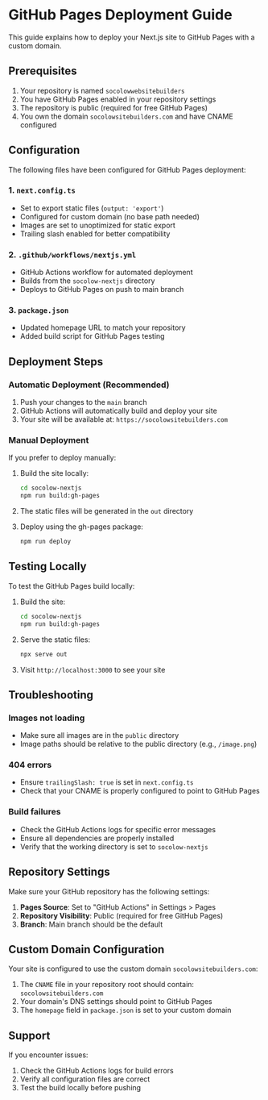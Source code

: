 # GitHub Pages Deployment Guide

This guide explains how to deploy your Next.js site to GitHub Pages with a custom domain.

## Prerequisites

1. Your repository is named `socolowwebsitebuilders`
2. You have GitHub Pages enabled in your repository settings
3. The repository is public (required for free GitHub Pages)
4. You own the domain `socolowsitebuilders.com` and have CNAME configured

## Configuration

The following files have been configured for GitHub Pages deployment:

### 1. `next.config.ts`
- Set to export static files (`output: 'export'`)
- Configured for custom domain (no base path needed)
- Images are set to unoptimized for static export
- Trailing slash enabled for better compatibility

### 2. `.github/workflows/nextjs.yml`
- GitHub Actions workflow for automated deployment
- Builds from the `socolow-nextjs` directory
- Deploys to GitHub Pages on push to main branch

### 3. `package.json`
- Updated homepage URL to match your repository
- Added build script for GitHub Pages testing

## Deployment Steps

### Automatic Deployment (Recommended)
1. Push your changes to the `main` branch
2. GitHub Actions will automatically build and deploy your site
3. Your site will be available at: `https://socolowsitebuilders.com`

### Manual Deployment
If you prefer to deploy manually:

1. Build the site locally:
   ```bash
   cd socolow-nextjs
   npm run build:gh-pages
   ```

2. The static files will be generated in the `out` directory

3. Deploy using the gh-pages package:
   ```bash
   npm run deploy
   ```

## Testing Locally

To test the GitHub Pages build locally:

1. Build the site:
   ```bash
   cd socolow-nextjs
   npm run build:gh-pages
   ```

2. Serve the static files:
   ```bash
   npx serve out
   ```

3. Visit `http://localhost:3000` to see your site

## Troubleshooting

### Images not loading
- Make sure all images are in the `public` directory
- Image paths should be relative to the public directory (e.g., `/image.png`)

### 404 errors
- Ensure `trailingSlash: true` is set in `next.config.ts`
- Check that your CNAME is properly configured to point to GitHub Pages

### Build failures
- Check the GitHub Actions logs for specific error messages
- Ensure all dependencies are properly installed
- Verify that the working directory is set to `socolow-nextjs`

## Repository Settings

Make sure your GitHub repository has the following settings:

1. **Pages Source**: Set to "GitHub Actions" in Settings > Pages
2. **Repository Visibility**: Public (required for free GitHub Pages)
3. **Branch**: Main branch should be the default

## Custom Domain Configuration

Your site is configured to use the custom domain `socolowsitebuilders.com`:

1. The `CNAME` file in your repository root should contain: `socolowsitebuilders.com`
2. Your domain's DNS settings should point to GitHub Pages
3. The `homepage` field in `package.json` is set to your custom domain

## Support

If you encounter issues:
1. Check the GitHub Actions logs for build errors
2. Verify all configuration files are correct
3. Test the build locally before pushing 